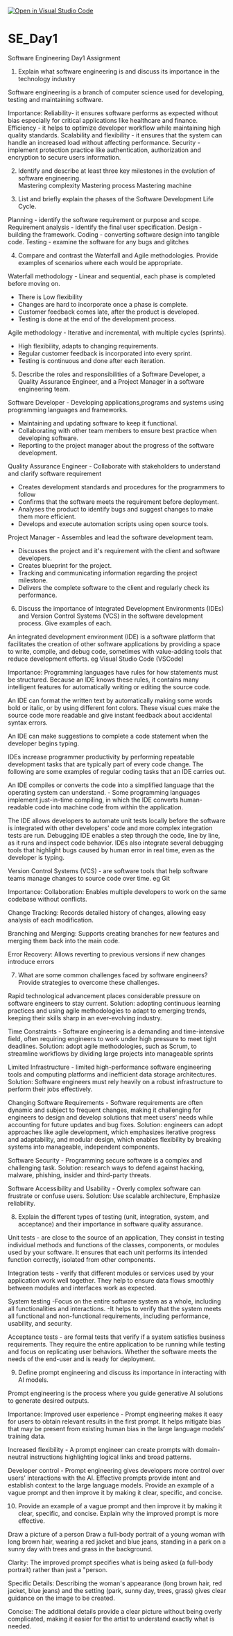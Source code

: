 [![Open in Visual Studio Code](https://classroom.github.com/assets/open-in-vscode-2e0aaae1b6195c2367325f4f02e2d04e9abb55f0b24a779b69b11b9e10269abc.svg)](https://classroom.github.com/online_ide?assignment_repo_id=18434770&assignment_repo_type=AssignmentRepo)
# SE_Day1
Software Engineering Day1 Assignment

1. Explain what software engineering is and discuss its importance in the technology industry
   
Software engineering is a branch of computer science used for developing, testing and maintaining software.

Importance:
Reliability- it ensures software performs as expected without bias especially for critical applications like healthcare and finance. 
Efficiency - it helps to optimize developer workflow while maintaining high quality standards.
Scalability and flexibility - it ensures that the system can handle an increased load without affecting performance.
Security - implement protection practice like authentication, authorization and encryption to secure users information. 

2. Identify and describe at least three key milestones in the evolution of software engineering.  
Mastering complexity
Mastering process
Mastering machine

3. List and briefly explain the phases of the Software Development Life Cycle.
   
Planning - identify the software requirement or purpose and scope.
Requirement analysis - identify the final user specification. 
Design - building the framework. 
Coding - converting software design into tangible code.
Testing - examine the software for any bugs and glitches

4. Compare and contrast the Waterfall and Agile methodologies. Provide examples of scenarios where each would be appropriate.
   
Waterfall methodology - Linear and sequential, each phase is completed before moving on. 
- There is Low flexibility
- Changes are hard to incorporate once a phase is complete.
- Customer feedback comes late, after the product is developed.
- Testing is done at the end of the development process.
  
Agile methodology - Iterative and incremental, with multiple cycles (sprints). 
- High flexibility, adapts to changing requirements. 
- Regular customer feedback is incorporated into every sprint. 
- Testing is continuous and done after each iteration.
  
5. Describe the roles and responsibilities of a Software Developer, a Quality Assurance Engineer, and a Project Manager in a software engineering team.
   
Software Developer - Developing applications,programs and systems using programming languages and frameworks.
 - Maintaining and updating software to keep it functional. 
- Collaborating with other team members to ensure best practice when developing software.
- Reporting to the project manager about the progress of the software development.
  
Quality Assurance Engineer - Collaborate with stakeholders to understand and clarify software requirement
 - Creates development standards and procedures for the programmers to follow
 - Confirms that the software meets the requirement before deployment. 
- Analyses the product to identify bugs and suggest changes to make them more efficient. 
- Develops and execute automation scripts using open source tools.
  
Project Manager - Assembles and lead the software development team.
 - Discusses the project and it's requirement with the client and software developers.
 - Creates blueprint for the project.
 - Tracking and communicating information regarding the project milestone.
 - Delivers the complete software to the client and regularly check its performance.
   
6. Discuss the importance of Integrated Development Environments (IDEs) and Version Control Systems (VCS) in the software development process. Give examples of each.
   
An integrated development environment (IDE) is a software platform that facilitates the creation of other software applications by providing a space to write, compile, and debug code, sometimes with value-adding tools that reduce development efforts. eg Visual Studio Code (VSCode)

Importance:
Programming languages have rules for how statements must be structured. Because an IDE knows these rules, it contains many intelligent features for automatically writing or editing the source code.

An IDE can format the written text by automatically making some words bold or italic, or by using different font colors. These visual cues make the source code more readable and give instant feedback about accidental syntax errors.

An IDE can make suggestions to complete a code statement when the developer begins typing.

IDEs increase programmer productivity by performing repeatable development tasks that are typically part of every code change. The following are some examples of regular coding tasks that an IDE carries out.

An IDE compiles or converts the code into a simplified language that the operating system can understand. - Some programming languages implement just-in-time compiling, in which the IDE converts human-readable code into machine code from within the application.

The IDE allows developers to automate unit tests locally before the software is integrated with other developers' code and more complex integration tests are run.
Debugging IDE enables a step through the code, line by line, as it runs and inspect code behavior. IDEs also integrate several debugging tools that highlight bugs caused by human error in real time, even as the developer is typing.

Version Control Systems (VCS) - are software tools that help software teams manage changes to source code over time. eg Git

Importance:
Collaboration: Enables multiple developers to work on the same codebase without conflicts.

Change Tracking: Records detailed history of changes, allowing easy analysis of each modification. 

Branching and Merging: Supports creating branches for new features and merging them back into the main code.

Error Recovery: Allows reverting to previous versions if new changes introduce errors

7. What are some common challenges faced by software engineers? Provide strategies to overcome these challenges.
   
Rapid technological advancement places considerable pressure on software engineers to stay current.
 Solution: adopting continuous learning practices and using agile methodologies to adapt to emerging trends, keeping their skills sharp in an ever-evolving industry.

Time Constraints - Software engineering is a demanding and time-intensive field, often requiring engineers to work under high pressure to meet tight deadlines.
 Solution: adopt agile methodologies, such as Scrum, to streamline workflows by dividing large projects into manageable sprints 
 
Limited Infrastructure - limited high-performance software engineering tools and computing platforms and inefficient data storage architectures. 
 Solution: Software engineers must rely heavily on a robust infrastructure to perform their jobs effectively.
 
Changing Software Requirements - Software requirements are often dynamic and subject to frequent changes, making it challenging for engineers to design and develop solutions that meet users' needs while accounting for future updates and bug fixes. 
Solution: engineers can adopt approaches like agile development, which emphasizes iterative progress and adaptability, and modular design, which enables flexibility by breaking systems into manageable, independent components.

Software Security - Programming secure software is a complex and challenging task. 
Solution: research ways to defend against hacking, malware, phishing, insider and third-party threats.

Software Accessibility and Usability - Overly complex software can frustrate or confuse users. 
Solution: Use scalable architecture, Emphasize reliability.

8. Explain the different types of testing (unit, integration, system, and acceptance) and their importance in software quality assurance.

Unit tests - are close to the source of an application, They consist in testing individual methods and functions of the classes, components, or modules used by your software. It ensures that each unit performs its intended function correctly, isolated from other components.

Integration tests - verify that different modules or services used by your application work well together. They help to ensure data flows smoothly between modules and interfaces work as expected.

System testing -Focus on the entire software system as a whole, including all functionalities and interactions.
 -It helps to verify that the system meets all functional and non-functional requirements, including performance, usability, and security.
 
Acceptance tests - are formal tests that verify if a system satisfies business requirements. They require the entire application to be running while testing and focus on replicating user behaviors. Whether the software meets the needs of the end-user and is ready for deployment.

9. Define prompt engineering and discuss its importance in interacting with AI models.

Prompt engineering  is the process where you guide generative AI solutions to generate desired outputs.

Importance:
Improved user experience - Prompt engineering makes it easy for users to obtain relevant results in the first prompt. It helps mitigate bias that may be present from existing human bias in the large language models’ training data.

Increased flexibility - A prompt engineer can create prompts with domain-neutral instructions highlighting logical links and broad patterns.

Developer control - Prompt engineering gives developers more control over users' interactions with the AI. Effective prompts provide intent and establish context to the large language models. Provide an example of a vague prompt and then improve it by making it clear, specific, and concise.

10. Provide an example of a vague prompt and then improve it by making it clear, specific, and concise. Explain why the improved prompt is more effective.

Draw a picture of a person
Draw a full-body portrait of a young woman with long brown hair, wearing a red jacket and blue jeans, standing in a park on a sunny day with trees and grass in the background.

Clarity: The improved prompt specifies what is being asked (a full-body portrait) rather than just a "person.

Specific Details: Describing the woman's appearance (long brown hair, red jacket, blue jeans) and the setting (park, sunny day, trees, grass) gives clear guidance on the image to be created.

Concise: The additional details provide a clear picture without being overly complicated, making it easier for the artist to understand exactly what is needed.



